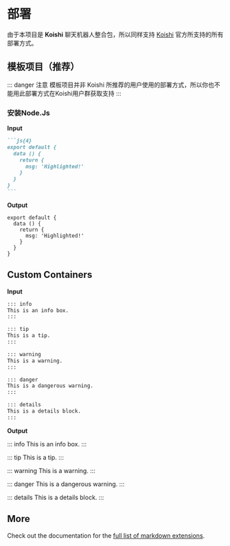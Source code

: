# 部署

由于本项目是 **Koishi** 聊天机器人整合包，所以同样支持 [Koishi](https://koishi.chat) 官方所支持的所有部署方式。


## 模板项目（推荐）

::: danger
注意 模板项目并非 Koishi 所推荐的用户使用的部署方式，所以你也不能用此部署方式在Koishi用户群获取支持
:::

### 安装Node.Js

**Input**

````md
```js{4}
export default {
  data () {
    return {
      msg: 'Highlighted!'
    }
  }
}
```
````

**Output**

```js{4}
export default {
  data () {
    return {
      msg: 'Highlighted!'
    }
  }
}
```

## Custom Containers

**Input**

```md
::: info
This is an info box.
:::

::: tip
This is a tip.
:::

::: warning
This is a warning.
:::

::: danger
This is a dangerous warning.
:::

::: details
This is a details block.
:::
```

**Output**

::: info
This is an info box.
:::

::: tip
This is a tip.
:::

::: warning
This is a warning.
:::

::: danger
This is a dangerous warning.
:::

::: details
This is a details block.
:::

## More

Check out the documentation for the [full list of markdown extensions](https://vitepress.dev/guide/markdown).
